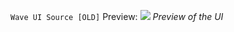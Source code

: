 `Wave UI Source [OLD]`
Preview:
![](https://github.com/user-attachments/assets/380f8415-de2a-4847-b16d-ebfaa0a61caf)
*Preview of the UI*
